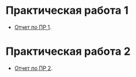 # Практическая работа 1

  - [Отчет по ПР 1](/practice/Otchet_PR1_Makarevich.pdf).

# Практическая работа 2

  - [Отчет по ПР 2]().
